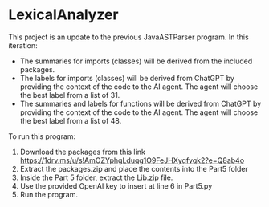 # LexicalAnalyzer

This project is an update to the previous JavaASTParser program. In this iteration:
- The summaries for imports (classes) will be derived from the included packages.
- The labels for imports (classes) will be derived from ChatGPT by providing the context of the code to the AI agent. The agent will choose the best label from a list of 31.
- The summaries and labels for functions will be derived from ChatGPT by providing the context of the code to the AI agent. The agent will choose the best label from a list of 48.


To run this program:
1. Download the packages from this link https://1drv.ms/u/s!AmOZYphgLduqg1O9FeJHXyqfvqk2?e=Q8ab4o
2. Extract the packages.zip and place the contents into the Part5 folder
3. Inside the Part 5 folder, extract the Lib.zip file.
4. Use the provided OpenAI key to insert at line 6 in Part5.py
5. Run the program.
